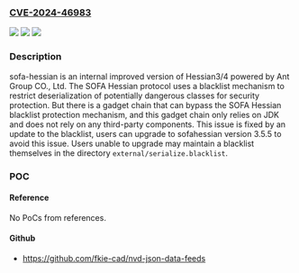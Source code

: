 ### [CVE-2024-46983](https://cve.mitre.org/cgi-bin/cvename.cgi?name=CVE-2024-46983)
![](https://img.shields.io/static/v1?label=Product&message=sofa-hessian&color=blue)
![](https://img.shields.io/static/v1?label=Version&message=%3D%20%3C%203.5.5%20&color=brighgreen)
![](https://img.shields.io/static/v1?label=Vulnerability&message=CWE-74%3A%20Improper%20Neutralization%20of%20Special%20Elements%20in%20Output%20Used%20by%20a%20Downstream%20Component%20('Injection')&color=brighgreen)

### Description

sofa-hessian is an internal improved version of Hessian3/4 powered by Ant Group CO., Ltd. The SOFA Hessian protocol uses a blacklist mechanism to restrict deserialization of potentially dangerous classes for security protection. But there is a gadget chain that can bypass the SOFA Hessian blacklist protection mechanism, and this gadget chain only relies on JDK and does not rely on any third-party components. This issue is fixed by an update to the blacklist, users can upgrade to sofahessian version 3.5.5 to avoid this issue. Users unable to upgrade may maintain a blacklist themselves in the directory `external/serialize.blacklist`.

### POC

#### Reference
No PoCs from references.

#### Github
- https://github.com/fkie-cad/nvd-json-data-feeds

